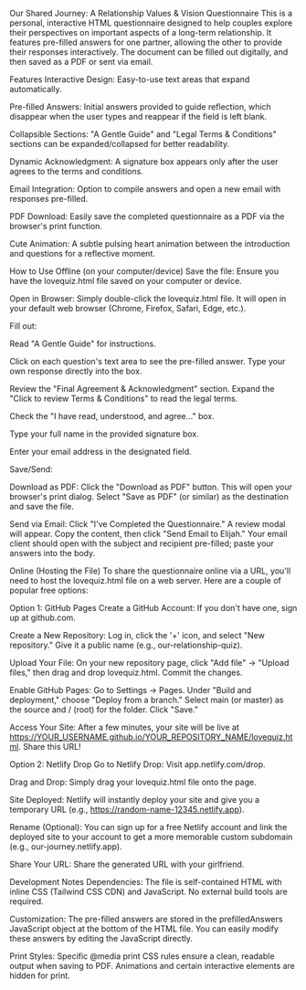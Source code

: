 Our Shared Journey: A Relationship Values & Vision Questionnaire
This is a personal, interactive HTML questionnaire designed to help couples explore their perspectives on important aspects of a long-term relationship. It features pre-filled answers for one partner, allowing the other to provide their responses interactively. The document can be filled out digitally, and then saved as a PDF or sent via email.

Features
Interactive Design: Easy-to-use text areas that expand automatically.

Pre-filled Answers: Initial answers provided to guide reflection, which disappear when the user types and reappear if the field is left blank.

Collapsible Sections: "A Gentle Guide" and "Legal Terms & Conditions" sections can be expanded/collapsed for better readability.

Dynamic Acknowledgment: A signature box appears only after the user agrees to the terms and conditions.

Email Integration: Option to compile answers and open a new email with responses pre-filled.

PDF Download: Easily save the completed questionnaire as a PDF via the browser's print function.

Cute Animation: A subtle pulsing heart animation between the introduction and questions for a reflective moment.

How to Use
Offline (on your computer/device)
Save the file: Ensure you have the lovequiz.html file saved on your computer or device.

Open in Browser: Simply double-click the lovequiz.html file. It will open in your default web browser (Chrome, Firefox, Safari, Edge, etc.).

Fill out:

Read "A Gentle Guide" for instructions.

Click on each question's text area to see the pre-filled answer. Type your own response directly into the box.

Review the "Final Agreement & Acknowledgment" section. Expand the "Click to review Terms & Conditions" to read the legal terms.

Check the "I have read, understood, and agree..." box.

Type your full name in the provided signature box.

Enter your email address in the designated field.

Save/Send:

Download as PDF: Click the "Download as PDF" button. This will open your browser's print dialog. Select "Save as PDF" (or similar) as the destination and save the file.

Send via Email: Click "I've Completed the Questionnaire." A review modal will appear. Copy the content, then click "Send Email to Elijah." Your email client should open with the subject and recipient pre-filled; paste your answers into the body.

Online (Hosting the File)
To share the questionnaire online via a URL, you'll need to host the lovequiz.html file on a web server. Here are a couple of popular free options:

Option 1: GitHub Pages
Create a GitHub Account: If you don't have one, sign up at github.com.

Create a New Repository: Log in, click the '+' icon, and select "New repository." Give it a public name (e.g., our-relationship-quiz).

Upload Your File: On your new repository page, click "Add file" -> "Upload files," then drag and drop lovequiz.html. Commit the changes.

Enable GitHub Pages: Go to Settings -> Pages. Under "Build and deployment," choose "Deploy from a branch." Select main (or master) as the source and / (root) for the folder. Click "Save."

Access Your Site: After a few minutes, your site will be live at https://YOUR_USERNAME.github.io/YOUR_REPOSITORY_NAME/lovequiz.html. Share this URL!

Option 2: Netlify Drop
Go to Netlify Drop: Visit app.netlify.com/drop.

Drag and Drop: Simply drag your lovequiz.html file onto the page.

Site Deployed: Netlify will instantly deploy your site and give you a temporary URL (e.g., https://random-name-12345.netlify.app).

Rename (Optional): You can sign up for a free Netlify account and link the deployed site to your account to get a more memorable custom subdomain (e.g., our-journey.netlify.app).

Share Your URL: Share the generated URL with your girlfriend.

Development Notes
Dependencies: The file is self-contained HTML with inline CSS (Tailwind CSS CDN) and JavaScript. No external build tools are required.

Customization: The pre-filled answers are stored in the prefilledAnswers JavaScript object at the bottom of the HTML file. You can easily modify these answers by editing the JavaScript directly.

Print Styles: Specific @media print CSS rules ensure a clean, readable output when saving to PDF. Animations and certain interactive elements are hidden for print.
